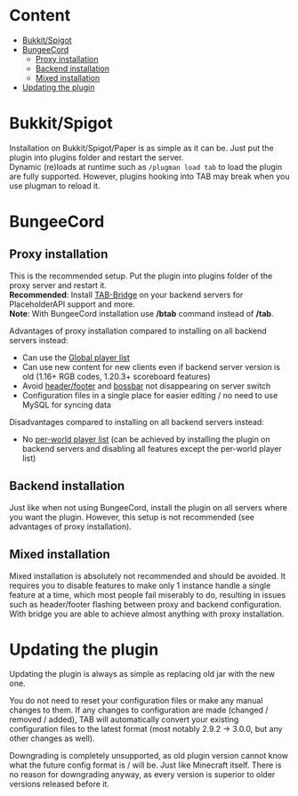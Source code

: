 # Content
* [Bukkit/Spigot](#bukkitspigot)
* [BungeeCord](#bungeecord)
    * [Proxy installation](#proxy-installation)
    * [Backend installation](#backend-installation)
    * [Mixed installation](#mixed-installation)
* [Updating the plugin](#updating-the-plugin)

# Bukkit/Spigot
Installation on Bukkit/Spigot/Paper is as simple as it can be. Just put the plugin into plugins folder and restart the server.  
Dynamic (re)loads at runtime such as `/plugman load tab` to load the plugin are fully supported. However, plugins hooking into TAB may break when you use plugman to reload it.

# BungeeCord
## Proxy installation
This is the recommended setup. Put the plugin into plugins folder of the proxy server and restart it.  
**Recommended**: Install [TAB-Bridge](https://github.com/NEZNAMY/TAB/wiki/TAB-Bridge) on your backend servers for PlaceholderAPI support and more.  
**Note**: With BungeeCord installation use **/btab** command instead of **/tab**.

Advantages of proxy installation compared to installing on all backend servers instead:
* Can use the [Global player list](https://github.com/NEZNAMY/TAB/wiki/Feature-guide:-Global-playerlist)
* Can use new content for new clients even if backend server version is old (1.16+ RGB codes, 1.20.3+ scoreboard features)
* Avoid [header/footer](https://github.com/NEZNAMY/TAB/wiki/Feature-guide:-Header-&-Footer#additional-note-1---not-resetting-on-server-switch) and [bossbar](https://github.com/NEZNAMY/TAB/wiki/Feature-guide:-Bossbar#additional-note-2---not-hiding-on-server-switch) not disappearing on server switch
* Configuration files in a single place for easier editing / no need to use MySQL for syncing data

Disadvantages compared to installing on all backend servers instead:
* No [per-world player list](https://github.com/NEZNAMY/TAB/wiki/Feature-guide:-Per-world-playerlist) (can be achieved by installing the plugin on backend servers and disabling all features except the per-world player list)

## Backend installation
Just like when not using BungeeCord, install the plugin on all servers where you want the plugin. However, this setup is not recommended (see advantages of proxy installation).

## Mixed installation
Mixed installation is absolutely not recommended and should be avoided. It requires you to disable features to make only 1 instance handle a single feature at a time, which most people fail miserably to do, resulting in issues such as header/footer flashing between proxy and backend configuration. With bridge you are able to achieve almost anything with proxy installation.

# Updating the plugin
Updating the plugin is always as simple as replacing old jar with the new one.

You do not need to reset your configuration files or make any manual changes to them. If any changes to configuration are made (changed / removed / added), TAB will automatically convert your existing configuration files to the latest format (most notably 2.9.2 -> 3.0.0, but any other changes as well).

Downgrading is completely unsupported, as old plugin version cannot know what the future config format is / will be. Just like Minecraft itself. There is no reason for downgrading anyway, as every version is superior to older versions released before it.  